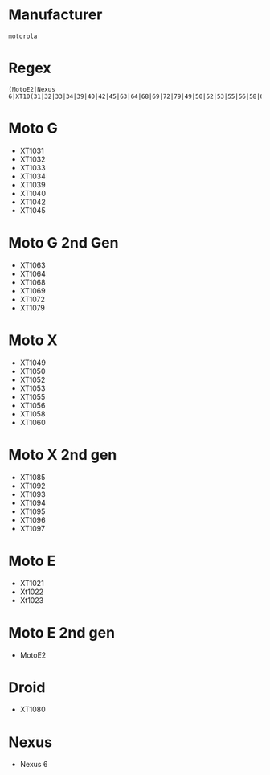 # Manufacturer

	motorola

# Regex

	(MotoE2|Nexus 6|XT10(31|32|33|34|39|40|42|45|63|64|68|69|72|79|49|50|52|53|55|56|58|60|85|92|93|94|95|96|97|21|22|23|80))

# Moto G

- XT1031
- XT1032
- XT1033
- XT1034
- XT1039
- XT1040
- XT1042
- XT1045

# Moto G 2nd Gen

- XT1063
- XT1064
- XT1068
- XT1069	
- XT1072
- XT1079

# Moto X

- XT1049
- XT1050
- XT1052
- XT1053
- XT1055
- XT1056
- XT1058
- XT1060

# Moto X 2nd gen

- XT1085
- XT1092
- XT1093
- XT1094
- XT1095
- XT1096
- XT1097

# Moto E

- XT1021
- Xt1022
- Xt1023

# Moto E 2nd gen

- MotoE2

# Droid

- XT1080

# Nexus

- Nexus 6
